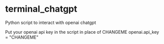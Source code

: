 # terminal_chatgpt
Python script to interact with openai chatgpt

Put your openai api key in the script in place of CHANGEME
openai.api_key = "CHANGEME"
